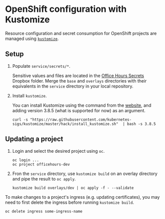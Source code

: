 # OpenShift configuration with Kustomize

Resource configuration and secret consumption for OpenShift projects are managed
using [`kustomize`](https://kubectl.docs.kubernetes.io/guides/introduction/kustomize/).

## Setup

1. Populate `service/secrets/*`.

    Sensitive values and files are located in the
    [Office Hours Secrets](https://www.dropbox.com/sh/n1igrgdsm4rt4uf/AAAXLbZOT7tpVk8XZEQj5E0ca?dl=0)
    Dropbox folder. Merge the `base` and `overlays` directories with their equivalents in the `service`
    directory in your local repository.

2. Install `kustomize`.

    You can install Kustomize using the command from the
    [website](https://kubectl.docs.kubernetes.io/installation/kustomize/binaries/),
    and adding version 3.8.5 (what is supported for now) as an argument.
    ```
    curl -s "https://raw.githubusercontent.com/kubernetes-sigs/kustomize/master/hack/install_kustomize.sh"  | bash -s 3.8.5
    ```

## Updating a project

1. Login and select the desired project using `oc`.
    ```
    oc login ...
    oc project officehours-dev
    ```

2. Fron the `service` directory, use `kustomize build` on an overlay directory 
and pipe the result to `oc apply`.
    ```
    kustomize build overlays/dev | oc apply -f - --validate
    ```

To make changes to a project's ingress (e.g. updating certificates),
you may need to first delete the ingress before running `kustomize build`.
```
oc delete ingress some-ingress-name
```
